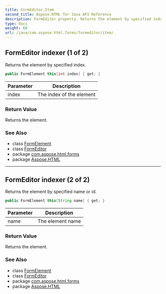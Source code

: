```yaml
---
title: FormEditor.Item
second_title: Aspose.HTML for Java API Reference
description: FormEditor property. Returns the element by specified index
type: docs
weight: 60
url: /java/com.aspose.html.forms/formeditor/item/
---
```

## FormEditor indexer (1 of 2)

Returns the element by specified index.

```java
public FormElement this[int index] { get; }
```

| Parameter | Description |
| --- | --- |
| index | The index of the element |

### Return Value

Returns the element.

### See Also

* class [FormElement](../../formelement/)
* class [FormEditor](../)
* package [com.aspose.html.forms](../../../com.aspose.html.forms/)
* package [Aspose.HTML](../../../)

---

## FormEditor indexer (2 of 2)

Returns the element by specified name or id.

```java
public FormElement this[String name] { get; }
```

| Parameter | Description |
| --- | --- |
| name | The element name |

### Return Value

Returns the element.

### See Also

* class [FormElement](../../formelement/)
* class [FormEditor](../)
* package [com.aspose.html.forms](../../../com.aspose.html.forms/)
* package [Aspose.HTML](../../../)
